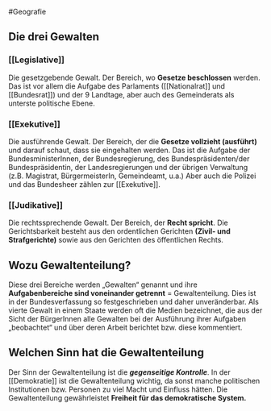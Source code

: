 #Geografie 

## Die drei Gewalten
### [[Legislative]]
Die gesetzgebende Gewalt. Der Bereich, wo **Gesetze beschlossen** werden. Das ist vor allem die Aufgabe des Parlaments ([[Nationalrat]] und [[Bundesrat]]) und der 9 Landtage, aber auch des Gemeinderats als unterste politische Ebene.

### [[Exekutive]]
Die ausführende Gewalt. Der Bereich, der die **Gesetze vollzieht (ausführt)** und darauf schaut, dass sie eingehalten werden. Das ist die Aufgabe der BundesministerInnen, der Bundesregierung, des Bundespräsidenten/der Bundespräsidentin, der Landesregierungen und der übrigen Verwaltung (z.B. Magistrat, BürgermeisterIn, Gemeindeamt, u.a.) Aber auch die Polizei und das Bundesheer zählen zur [[Exekutive]].

### [[Judikative]]
Die rechtssprechende Gewalt. Der Bereich, der **Recht spricht**. Die Gerichtsbarkeit besteht aus den ordentlichen Gerichten **(Zivil- und Strafgerichte)** sowie aus den Gerichten des öffentlichen Rechts.

## Wozu Gewaltenteilung?
Diese drei Bereiche werden „Gewalten“ genannt und ihre **Aufgabenbereiche sind voneinander getrennt** = Gewaltenteilung. Dies ist in der Bundesverfassung so festgeschrieben und daher unveränderbar. Als vierte Gewalt in einem Staate werden oft die Medien bezeichnet, die aus der Sicht der BürgerInnen alle Gewalten bei der Ausführung ihrer Aufgaben „beobachtet“ und über deren Arbeit berichtet bzw. diese kommentiert.

## Welchen Sinn hat die Gewaltenteilung
Der Sinn der Gewaltenteilung ist die ***gegenseitige Kontrolle***. In der [[Demokratie]] ist die Gewaltenteilung wichtig, da sonst manche politischen Institutionen bzw. Personen zu viel Macht und Einfluss hätten. Die Gewaltenteilung gewährleistet **Freiheit für das demokratische System.**